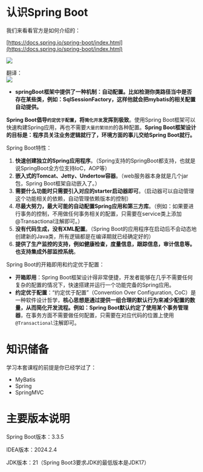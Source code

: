 # 认识Spring Boot
我们来看看官方是如何介绍的：

[https://docs.spring.io/spring-boot/index.html](https://docs.spring.io/spring-boot/index.html)

![](https://cdn.nlark.com/yuque/0/2024/png/21376908/1728875326069-8146a95b-569b-4338-8d28-696fcb647ec8.png)

翻译：   
![](https://cdn.nlark.com/yuque/0/2024/png/21376908/1728893860338-bce86e2c-719d-49fe-9932-419fe1e50fb1.png)
* **springBoot框架中提供了一种机制：自动配置。比如检测你类路径当中是否存在某些类，例如：SqlSessionFactory，这样他就会把mybatis的相关配置自动提供。**


**Spring Boot倡导`约定优于配置`，将`简化开发`发挥到极致**。使用Spring Boot框架可以快速构建Spring应用，再也不需要`大量的繁琐的`的各种配置。**Spring Boot框架设计的目标是：程序员关注业务逻辑就行了，环境方面的事儿交给Spring Boot就行。**


Spring Boot特性：  
1. **快速创建独立的Spring应用程序**。（Spring支持的SpringBoot都支持，也就是说SpringBoot全方位支持IoC，AOP等）
2. **嵌入式的Tomcat、Jetty、Undertow容器**。（web服务器本身就是几个jar包，Spring Boot框架自动嵌入了。）
3. **需要什么功能时只需要引入对应的starter启动器即可**。（启动器可以自动管理这个功能相关的依赖，自动管理依赖版本的控制）
4. **尽最大努力，最大可能的自动配置Spring应用和第三方库**。（例如：如果要进行事务的控制，不用做任何事务相关的配置，只需要在service类上添加@Transactional注解即可。）
5. **没有代码生成，没有XML配置**。（Spring Boot的应用程序在启动后不会动态地创建新的Java类，所有逻辑都是在编译期就已经确定好的）
6. **提供了生产监控的支持，例如健康检查，度量信息，跟踪信息，审计信息等。也支持集成外部监控系统**。



Spring Boot的开箱即用和约定优于配置：  
+ **开箱即用**：Spring Boot框架设计得非常便捷，开发者能够在几乎不需要任何复杂的配置的情况下，快速搭建并运行一个功能完备的Spring应用。
+ **约定优于配置**：“约定优于配置”（Convention Over Configuration, CoC）是一种软件设计哲学，**核心思想是通过提供一组合理的默认行为来减少配置的数量，从而简化开发流程。例如：Spring Boot默认约定了使用某个事务管理器**，在事务方面不需要做任何配置，只需要在对应代码的位置上使用`@Transactional`注解即可。





# 知识储备
学习本套课程的前提是你已经学过了：
+ MyBatis
+ Spring
+ SpringMVC

# 主要版本说明
Spring Boot版本：3.3.5

IDEA版本：2024.2.4

JDK版本：21（Spring Boot3要求JDK的最低版本是JDK17）

